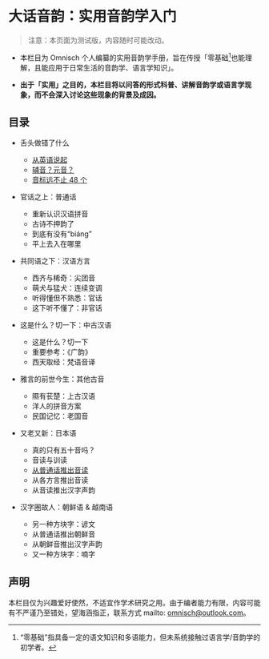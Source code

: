 # 大话音韵：实用音韵学入门

> 注意：本页面为测试版，内容随时可能改动。

- 本栏目为 Omnisch 个人编纂的实用音韵学手册，旨在传授「零基础[^1]也能理解，且能应用于日常生活的音韵学、语言学知识」。

- **出于「实用」之目的，本栏目将以问答的形式科普、讲解音韵学或语言学现象，而不会深入讨论这些现象的背景及成因。**

## 目录

- 舌头做错了什么
  - [从英语说起](contents/starting-from-english.md)
  - [辅音？元音？](contents/consonants-and-vowels.md)
  - [音标远不止 48 个](contents/ipa.md)

- 官话之上：普通话
  - 重新认识汉语拼音
  - 古诗不押韵了
  - 到底有没有“biáng”
  - 平上去入在哪里

- 共同语之下：汉语方言
  - 西齐与稀奇：尖团音
  - 萌犬与猛犬：连续变调
  - 听得懂但不熟悉：官话
  - 这下听不懂了：非官话

- 这是什么？切一下：中古汉语
  - 这是什么？切一下
  - 重要参考：《广韵》
  - 西天取经：梵语音译

- 雅言的前世今生：其他古音
  - 隰有苌楚：上古汉语
  - 洋人的拼音方案
  - 民国记忆：老国音

- 又老又新：日本语
  - 真的只有五十音吗？
  - 音读与训读
  - [从普通话推出音读](contents/pth-to-onyomi.md)
  - 从各方言推出音读
  - 从音读推出汉字声韵

- 汉字圈故人：朝鲜语 & 越南语
  - 另一种方块字：谚文
  - 从普通话推出朝鲜音
  - 从朝鲜音推出汉字声韵
  - 又一种方块字：喃字

## 声明

本栏目仅为兴趣爱好使然，不适宜作学术研究之用。由于编者能力有限，内容可能有不严谨乃至错处，望海涵指正，联系方式 mailto: <omnisch@outlook.com>。

[^1]: “零基础”指具备一定的语文知识和多语能力，但未系统接触过语言学/音韵学的初学者。
